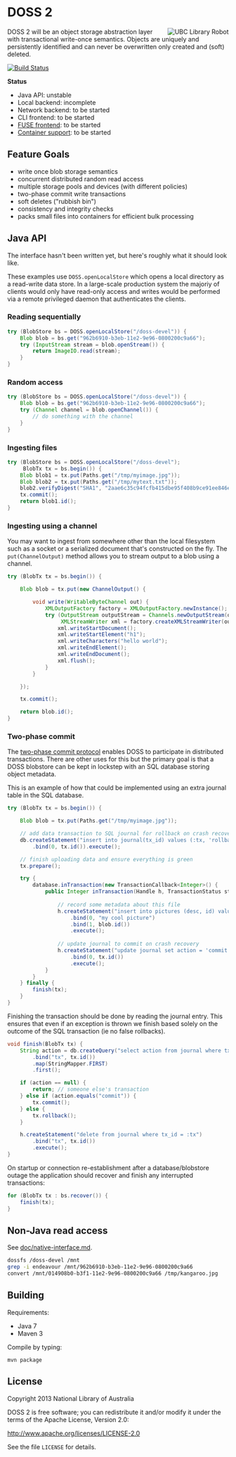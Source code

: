 DOSS 2
======

<a href="https://secure.flickr.com/photos/ubclibrary/3676876746/"><img src="https://farm3.staticflickr.com/2626/3676876746_7b20ff04ed_n.jpg" align="right" alt="UBC Library Robot"></a>

DOSS 2 will be an object storage abstraction layer with transactional
write-once semantics.  Objects are uniquely and persistently
identified and can never be overwritten only created and (soft)
deleted.

[![Build Status](https://travis-ci.org/nla/doss.png?branch=master)](https://travis-ci.org/nla/doss)

**Status**

* Java API: unstable
* Local backend: incomplete
* Network backend: to be started
* CLI frontend: to be started
* [FUSE frontend](doc/native-interface.md): to be started
* [Container support](doc/archive-formats.md): to be started

Feature Goals
-------------

* write once blob storage semantics
* concurrent distributed random read access
* multiple storage pools and devices (with different policies)
* two-phase commit write transactions
* soft deletes ("rubbish bin")
* consistency and integrity checks
* packs small files into containers for efficient bulk processing

Java API
--------

The interface hasn't been written yet, but here's roughly what it
should look like.

These examples use `DOSS.openLocalStore` which opens a local directory
as a read-write data store.  In a large-scale production system the
majoriy of clients would only have read-only access and writes would
be performed via a remote privileged daemon that authenticates the
clients.

### Reading sequentially

```java
try (BlobStore bs = DOSS.openLocalStore("/doss-devel")) {
    Blob blob = bs.get("962b6910-b3eb-11e2-9e96-0800200c9a66");
    try (InputStream stream = blob.openStream()) {
        return ImageIO.read(stream);
    }
}
```

### Random access

```java
try (BlobStore bs = DOSS.openLocalStore("/doss-devel")) {
    Blob blob = bs.get("962b6910-b3eb-11e2-9e96-0800200c9a66");
    try (Channel channel = blob.openChannel()) {
        // do something with the channel
    }
}
```

### Ingesting files

```java
try (BlobStore bs = DOSS.openLocalStore("/doss-devel");
     BlobTx tx = bs.begin()) {    
    Blob blob1 = tx.put(Paths.get("/tmp/myimage.jpg"));
    Blob blob2 = tx.put(Paths.get("/tmp/mytext.txt"));
    blob2.verifyDigest("SHA1", "2aae6c35c94fcfb415dbe95f408b9ce91ee846ed");
    tx.commit();
    return blob1.id();
}
```

### Ingesting using a channel

You may want to ingest from somewhere other than the local filesystem
such as a socket or a serialized document that's constructed on the
fly.  The `put(ChannelOutput)` method allows you to stream output to a
blob using a channel.

```java
try (BlobTx tx = bs.begin()) {

    Blob blob = tx.put(new ChannelOutput() {

        void write(WritableByteChannel out) {
            XMLOutputFactory factory = XMLOutputFactory.newInstance();
            try (OutputStream outputStream = Channels.newOutputStream(out);
                 XMLStreamWriter xml = factory.createXMLStreamWriter(outputStream)) {
                xml.writeStartDocument();
                xml.writeStartElement("h1");
                xml.writeCharacters("hello world");
                xml.writeEndElement();
                xml.writeEndDocument();
                xml.flush();
            }
        }

    });

    tx.commit();

    return blob.id();
}
```

### Two-phase commit

The [two-phase commit protocol](https://en.wikipedia.org/wiki/Two-phase_commit_protocol)
enables DOSS to participate in distributed transactions.  There are
other uses for this but the primary goal is that a DOSS blobstore can
be kept in lockstep with an SQL database storing object metadata.

This is an example of how that could be implemented using an extra
journal table in the SQL database.

```java
try (BlobTx tx = bs.begin()) {    

    Blob blob = tx.put(Paths.get("/tmp/myimage.jpg"));

    // add data transaction to SQL journal for rollback on crash recovery
    db.createStatement("insert into journal(tx_id) values (:tx, 'rollback')")
        .bind(0, tx.id()).execute();

    // finish uploading data and ensure everything is green
    tx.prepare();

    try {
        database.inTransaction(new TransactionCallback<Integer>() {
            public Integer inTransaction(Handle h, TransactionStatus status) {
     
                // record some metadata about this file
                h.createStatement("insert into pictures (desc, id) values (:desc, :id)"
                    .bind(0, "my cool picture")
                    .bind(1, blob.id())
                    .execute();
     
                // update journal to commit on crash recovery
                h.createStatement("update journal set action = 'commit' where tx_id = :tx")
                    .bind(0, tx.id())
                    .execute();
            }
        }
    } finally {
        finish(tx);
    }
}
```

Finishing the transaction should be done by reading the journal entry.
This ensures that even if an exception is thrown we finish based
solely on the outcome of the SQL transaction (ie no false rollbacks).

```java
void finish(BlobTx tx) {
    String action = db.createQuery("select action from journal where tx_id = :tx")
        .bind("tx", tx.id())
        .map(StringMapper.FIRST)
        .first();

    if (action == null) {
        return; // someone else's transaction
    } else if (action.equals("commit")) {
        tx.commit();
    } else {
        tx.rollback();
    }

    h.createStatement("delete from journal where tx_id = :tx")
        .bind("tx", tx.id())
        .execute();
}
```

On startup or connection re-establishment after a database/blobstore
outage the application should recover and finish any interrupted
transactions:

```java
for (BlobTx tx : bs.recover()) {
    finish(tx);
}
```

Non-Java read access
--------------------

See [doc/native-interface.md](doc/native-interface.md).

```sh
dossfs /doss-devel /mnt
grep -i endeavour /mnt/962b6910-b3eb-11e2-9e96-0800200c9a66
convert /mnt/014908b0-b3f1-11e2-9e96-0800200c9a66 /tmp/kangaroo.jpg
```

Building
--------

Requirements:

* Java 7
* Maven 3

Compile by typing:

    mvn package

License
-------

Copyright 2013 National Library of Australia

DOSS 2 is free software; you can redistribute it and/or modify it under
the terms of the Apache License, Version 2.0:

http://www.apache.org/licenses/LICENSE-2.0

See the file `LICENSE` for details.

